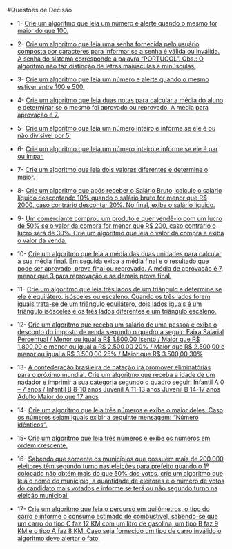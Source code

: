 #Questões de Decisão

* 1- [Crie um algoritmo que leia um número e alerte quando o mesmo for maior do que 100.](https://github.com/Samirsilva/Logica-de-Programacao/tree/master/Visual%20G/Logica%20de%20Decisao/Questoes/questao_1)

* 2- [Crie um algoritmo que leia uma senha fornecida pelo usuário composta por caracteres para informar se a senha é válida ou inválida. A senha do sistema corresponde a palavra “PORTUGOL”. Obs.: O algoritmo não faz distinção de letras maiúsculas e minúsculas.](https://github.com/Samirsilva/Logica-de-Programacao/tree/master/Visual%20G/Logica%20de%20Decisao/Questoes/questao_2)

* 3- [Crie um algoritmo que leia um número e alerte quando o mesmo estiver entre 100 e 500.](https://github.com/Samirsilva/Logica-de-Programacao/tree/master/Visual%20G/Logica%20de%20Decisao/Questoes/questao_3)

* 4- [Crie um algoritmo que leia duas notas para calcular a média do aluno e determinar se o mesmo foi aprovado ou reprovado. A média para aprovação é 7.](https://github.com/Samirsilva/Logica-de-Programacao/tree/master/Visual%20G/Logica%20de%20Decisao/Questoes/questao_4)

* 5- [Crie um algoritmo que leia um número inteiro e informe se ele é ou não divisível por 5.](https://github.com/Samirsilva/Logica-de-Programacao/tree/master/Visual%20G/Logica%20de%20Decisao/Questoes/questao_5)

* 6- [Crie um algoritmo que leia um número inteiro e informe se ele é par ou ímpar.](https://github.com/Samirsilva/Logica-de-Programacao/tree/master/Visual%20G/Logica%20de%20Decisao/Questoes/questao_6)

* 7- [Crie um algoritmo que leia dois valores diferentes e determine o maior.](https://github.com/Samirsilva/Logica-de-Programacao/tree/master/Visual%20G/Logica%20de%20Decisao/Questoes/questao_7)

* 8- [Crie um algoritmo que após receber o Salário Bruto, calcule o salário líquido descontando 10% quando o salário bruto for menor que R$ 2000, caso contrário descontar 20%. No final, exiba o salário líquido.](https://github.com/Samirsilva/Logica-de-Programacao/tree/master/Visual%20G/Logica%20de%20Decisao/Questoes/questao_8)

* 9- [Um comerciante comprou um produto e quer vendê-lo com um lucro de 50% se o valor da compra for menor que R$ 200, caso contrário o lucro será de 30%. Crie um algoritmo que leia o valor da compra e exiba o valor da venda.](https://github.com/Samirsilva/Logica-de-Programacao/tree/master/Visual%20G/Logica%20de%20Decisao/Questoes/questao_9)

* 10- [Crie um algoritmo que leia a média das duas unidades para calcular a sua média final. Em seguida exiba a média final e o resultado que pode ser aprovado, prova final ou reprovado. A média de aprovação é 7, menor que 3 para reprovação e as demais prova final.](https://github.com/Samirsilva/Logica-de-Programacao/tree/master/Visual%20G/Logica%20de%20Decisao/Questoes/questao_10)

* 11- [Crie um algoritmo que leia três lados de um triângulo e determine se ele é equilátero, isósceles ou escaleno. Quando os três lados forem iguais trata-se de um triângulo equilátero, dois lados iguais é um triângulo isósceles e os três lados diferentes é um triângulo escaleno.](https://github.com/Samirsilva/Logica-de-Programacao/tree/master/Visual%20G/Logica%20de%20Decisao/Questoes/questao_11)

* 12- [Crie um algoritmo que receba um salário de uma pessoa e exiba o desconto do imposto de renda segundo o quadro a seguir: Faixa Salarial	Percentual / Menor ou igual a R$ 1.800,00	Isento / Maior que R$ 1.800,00 e menor ou igual a R$ 2.500,00	20% / Maior que R$ 2.500,00 e menor ou igual a R$ 3.500,00	25% / Maior que R$ 3.500,00	30%](https://github.com/Samirsilva/Logica-de-Programacao/tree/master/Visual%20G/Logica%20de%20Decisao/Questoes/questao_12)

* 13- [A confederação brasileira de natação irá promover eliminatórias para o próximo mundial. Crie um algoritmo que receba a idade de um nadador e imprimir a sua categoria segundo o quadro seguir: Infantil A	0 – 7 anos / Infantil B	8-10 anos Juvenil A	11-13 anos Juvenil B	14-17 anos Adulto	Maior do que 17 anos](https://github.com/Samirsilva/Logica-de-Programacao/tree/master/Visual%20G/Logica%20de%20Decisao/Questoes/questao_13)

* 14- [Crie um algoritmo que leia três números e exibe o maior deles. Caso os números sejam iguais exibir a seguinte mensagem: “Número idênticos”.](https://github.com/Samirsilva/Logica-de-Programacao/tree/master/Visual%20G/Logica%20de%20Decisao/Questoes/questao_14)

* 15- [Crie um algoritmo que leia três números e exibe os números em ordem crescente.](https://github.com/Samirsilva/Logica-de-Programacao/tree/master/Visual%20G/Logica%20de%20Decisao/Questoes/questao_15)

* 16- [Sabendo que somente os municípios que possuem mais de 200.000 eleitores têm segundo turno nas eleições para prefeito quando o 1º colocado não obtém mais do que 50% dos votos, crie um algoritmo que leia o nome do município, a quantidade de eleitores e o número de votos do candidato mais votados e informe se terá ou não segundo turno na eleição municipal.](https://github.com/Samirsilva/Logica-de-Programacao/tree/master/Visual%20G/Logica%20de%20Decisao/Questoes/questao_16)

* 17- [Crie um algoritmo que leia o percurso em quilômetros, o tipo do carro e informe o consumo estimado de combustível, sabendo-se que um carro do tipo C faz 12 KM com um litro de gasolina, um tipo B faz 9 KM e o tipo A faz 8 KM. Caso seja fornecido um tipo de carro inválido o algoritmo deve alertar o fato.](https://github.com/Samirsilva/Logica-de-Programacao/tree/master/Visual%20G/Logica%20de%20Decisao/Questoes/questao_17)
